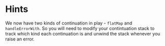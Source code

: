 # Hints

We now have two kinds of continuation in play - `flatMap` and
`handleErrorWith`. So you will need to modify your contintuation stack to track
which kind each continuation is and unwind the stack whenever you raise an
error.
